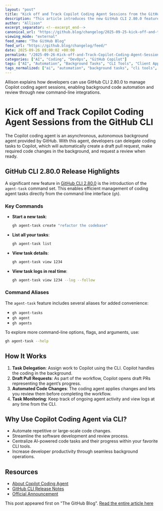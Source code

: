 ```yaml
---
layout: "post"
title: "Kick off and Track Copilot Coding Agent Sessions from the GitHub CLI"
description: "This article introduces the new GitHub CLI 2.80.0 features for managing Copilot coding agent tasks. It covers how developers can start, track, and review asynchronous code tasks delegated to Copilot directly from the CLI, using the new `agent-task` commands and related aliases. The content emphasizes workflow automation through code review and background pull request creation."
author: "Allison"
excerpt_separator: <!--excerpt_end-->
canonical_url: "https://github.blog/changelog/2025-09-25-kick-off-and-track-copilot-coding-agent-sessions-from-the-github-cli"
viewing_mode: "external"
feed_name: "The GitHub Blog"
feed_url: "https://github.blog/changelog/feed/"
date: 2025-09-26 09:00:02 +00:00
permalink: "/2025-09-26-Kick-off-and-Track-Copilot-Coding-Agent-Sessions-from-the-GitHub-CLI.html"
categories: ["AI", "Coding", "DevOps", "GitHub Copilot"]
tags: ["AI", "Automation", "Background Tasks", "CLI Tools", "Client Apps", "Code Review", "Coding", "Command Line", "Copilot", "Copilot Coding Agent", "Developer Productivity", "DevOps", "Gh Agent Task", "GitHub", "GitHub CLI", "GitHub Copilot", "News", "Pull Request", "Release V2.80.0", "Workflow Automation"]
tags_normalized: ["ai", "automation", "background tasks", "cli tools", "client apps", "code review", "coding", "command line", "copilot", "copilot coding agent", "developer productivity", "devops", "gh agent task", "github", "github cli", "github copilot", "news", "pull request", "release v2dot80dot0", "workflow automation"]
---
```


Allison explains how developers can use GitHub CLI 2.80.0 to manage Copilot coding agent sessions, enabling background code automation and review through new command-line integrations.<!--excerpt_end-->

# Kick off and Track Copilot Coding Agent Sessions from the GitHub CLI

The Copilot coding agent is an asynchronous, autonomous background agent provided by GitHub. With this agent, developers can delegate coding tasks to Copilot, which will automatically create a draft pull request, make required code changes in the background, and request a review when ready.

## GitHub CLI 2.80.0 Release Highlights

A significant new feature in [GitHub CLI 2.80.0](https://github.com/cli/cli/releases/tag/v2.80.0) is the introduction of the `agent-task` command set. This enables efficient management of coding agent tasks directly from the command line interface (`gh`).

### Key Commands

- **Start a new task**:

  ```bash
  gh agent-task create "refactor the codebase"
  ```

- **List all your tasks**:

  ```bash
  gh agent-task list
  ```

- **View task details**:

  ```bash
  gh agent-task view 1234
  ```

- **View task logs in real time**:

  ```bash
  gh agent-task view 1234 --log --follow
  ```

### Command Aliases

The `agent-task` feature includes several aliases for added convenience:

- `gh agent-tasks`
- `gh agent`
- `gh agents`

To explore more command-line options, flags, and arguments, use:

```bash
gh agent-task --help
```

## How It Works

1. **Task Delegation**: Assign work to Copilot using the CLI. Copilot handles the coding in the background.
2. **Draft Pull Requests**: As part of the workflow, Copilot opens draft PRs representing the agent’s progress.
3. **Automated Code Changes**: The coding agent applies changes and lets you review them before completing the workflow.
4. **Task Monitoring**: Keep track of ongoing agent activity and view logs at any time from the CLI.

## Why Use Copilot Coding Agent via CLI?

- Automate repetitive or large-scale code changes.
- Streamline the software development and review process.
- Centralize AI-powered code tasks and their progress within your favorite CLI tools.
- Increase developer productivity through seamless background operations.

## Resources

- [About Copilot Coding Agent](https://docs.github.com/copilot/concepts/agents/coding-agent/about-coding-agent)
- [GitHub CLI Release Notes](https://github.com/cli/cli/releases/tag/v2.80.0)
- [Official Announcement](https://github.blog/changelog/2025-09-25-kick-off-and-track-copilot-coding-agent-sessions-from-the-github-cli)

This post appeared first on "The GitHub Blog". [Read the entire article here](https://github.blog/changelog/2025-09-25-kick-off-and-track-copilot-coding-agent-sessions-from-the-github-cli)

